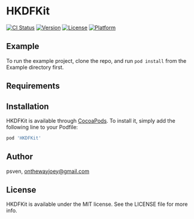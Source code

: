 # HKDFKit

[![CI Status](https://img.shields.io/travis/psven/HKDFKit.svg?style=flat)](https://travis-ci.org/psven/HKDFKit)
[![Version](https://img.shields.io/cocoapods/v/HKDFKit.svg?style=flat)](https://cocoapods.org/pods/HKDFKit)
[![License](https://img.shields.io/cocoapods/l/HKDFKit.svg?style=flat)](https://cocoapods.org/pods/HKDFKit)
[![Platform](https://img.shields.io/cocoapods/p/HKDFKit.svg?style=flat)](https://cocoapods.org/pods/HKDFKit)

## Example

To run the example project, clone the repo, and run `pod install` from the Example directory first.

## Requirements

## Installation

HKDFKit is available through [CocoaPods](https://cocoapods.org). To install
it, simply add the following line to your Podfile:

```ruby
pod 'HKDFKit'
```

## Author

psven, onthewayjoey@gmail.com

## License

HKDFKit is available under the MIT license. See the LICENSE file for more info.
